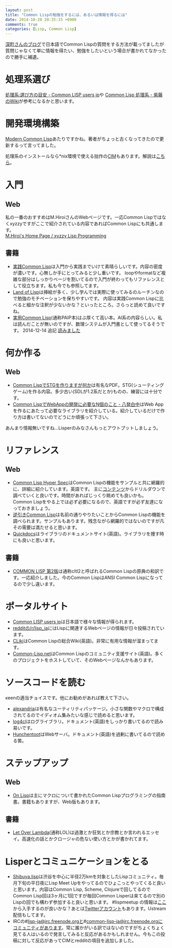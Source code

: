 ```yaml
---
layout: post
title: "Common Lispの勉強をするには、あるいは情報を得るには"
date: 2014-10-20 20:35:33 +0900
comments: true
categories: [Lisp, Common Lisp]
---
```

[深町さんのブログ](http://blog.8arrow.org/entry/2014/09/05/062028)で日本語でCommon Lispの質問をする方法が載ってましたが質問じゃなくて単に情報を得たい、勉強をしたいという場合が書かれてなかったので勝手に補遺。
<!-- more -->

# 処理系選び
[処理系:選び方の目安 - Common LISP users jp](http://cl.cddddr.org/index.cgi?%BD%E8%CD%FD%B7%CF%3A%C1%AA%A4%D3%CA%FD%A4%CE%CC%DC%B0%C2)や
[Common Lisp 処理系 - 紫藤のWiki](https://sites.google.com/site/shidoinfo/Home/programing-lang/%E9%96%A2%E6%95%B0%E5%9E%8B%E3%83%97%E3%83%AD%E3%82%B0%E3%83%A9%E3%83%9F%E3%83%B3%E3%82%B0%E8%A8%80%E8%AA%9E/lisp/common-lisp/common-lisp-%E5%87%A6%E7%90%86%E7%B3%BB)が参考になるかと思います。

# 開発環境構築
[Modern Common Lisp](http://modern-cl.blogspot.jp/)あたりですかね。著者がちょっと古くなってきたので更新するって言ってました。

処理系のインストールなら*nix環境で使える拙作の[CIM](https://github.com/KeenS/CIM)もあります。解説は[こちら](http://keens.github.io/blog/2014/01/27/cim-explanation/)。
# 入門
## Web
私の一番のおすすめはM.HiroiさんのWebページです。一応Common Lispではなくxyzzyですがここで紹介されている内容であればCommon Lispにも共通します。  
[M.Hiroi's Home Page / xyzzy Lisp Programming](http://www.geocities.jp/m_hiroi/xyzzy_lisp.html)

## 書籍

* [実践Common Lisp](http://www.amazon.co.jp/%E5%AE%9F%E8%B7%B5Common-Lisp-Peter-Seibel/dp/4274067211)は入門から実践までいけて素晴らしいです。内容の密度が濃いです。心無しか手にとってみると少し重いです。
  loopやformatなど複雑な部分はしっかりベージを割いてるので入門が終わってもリファレンスとして役立ちます。私も今でも参照してます。
* [Land of Lisp](http://www.amazon.co.jp/Land-Lisp-M-D-Conrad-Barski/dp/4873115876)は挿絵が多く、少し学んでは実際に使ってみるのルーチンなので勉強のモチベーションを保ちやすいです。
  内容は実践Common Lispに比べると細かな注釈が少ないかな？といったところ。さらっと読めて良いですね。
* [実用Common Lisp](http://www.amazon.co.jp/gp/product/4798118907/ref=pd_lpo_sbs_dp_ss_2?pf_rd_p=466449256&pf_rd_s=lpo-top-stripe&pf_rd_t=201&pf_rd_i=4873115876&pf_rd_m=AN1VRQENFRJN5&pf_rd_r=1YA4XCHT36XJD6ZEF9KC)(通称PAIP本)はぶ厚くて高い本。AI系の内容らしい。私は読んだことが無いのですが、数理システムが入門書として使ってるそうです。
  2014-12-14 追記 [読みました](https://keens.github.io/blog/2014/12/14/shi-yong-common-lispwodu-nda/)

# 何か作る
## Web

* [Common LispでSTGを作りますが何か](http://www.usamimi.info/~ide/programe/stg_doc/stg-commonlisp.pdf)は有名なPDF。STG(シューティングゲーム)を作る内容。多少古い(SDLが1.2系だとか)ものの、練習には十分です。
* [Common LispでWebAppの開発に必要なN個のこと - 八発白中](http://blog.8arrow.org/entry/2013/09/10/110632)はWeb Appを作るにあたって必要なライブラリを紹介している。紹介しているだけで作り方は書いてないのでどうにか頑張って下さい。

あんまり情報無いですね…Lisperのみなさんもっとアウトプットしましょう。

# リファレンス
## Web

* [Common Lisp Hyper Spec](http://www.lispworks.com/documentation/HyperSpec/Front/)はCommon Lispの機能をサンプルと共に網羅的に、詳細に紹介しています。英語です。
  主に[コンテンツ](http://www.lispworks.com/documentation/HyperSpec/Front/Contents.htm)からドリルダウンで調べていくと良いです。時間があればじっくり眺めても良いかも。
  Common Lispをやる上では必ず必要になるので、英語ですが必ず友達になっておきましょう。
* [逆引きCommon Lisp](http://tips.cddddr.org/common-lisp/)は名前の通りやりたいことからCommon Lispの機能を調べられます。サンプルもあります。残念ながら網羅的ではないのですが凡その需要は満たせると思います。
* [Quickdocs](http://quickdocs.org/)はライブラリのドキュメントサイト(英語)。ライブラリを捜す時にも良いと思います。

## 書籍

* [COMMON LISP 第2版](http://www.amazon.co.jp/COMMON-LISP-%E7%AC%AC2%E7%89%88-Guy-L-Steele/dp/4320025881/ref=cm_lmf_tit_10)は通称cltl2と呼ばれるCommon Lispの原典の和訳です。一応紹介しました。今のCommon LispはANSI Common Lispになってるので少し違います。

# ポータルサイト
* [Common LISP users jp](http://cl.cddddr.org/index.cgi)は日本語で様々な情報が得られます。
* [redditの/r/lisp_ja](http://www.reddit.com/r/lisp_ja/)にはLispに関連するWebページの情報が日々投稿されています。
* [CLiki](http://www.cliki.net/)はCommon Lispの総合Wiki(英語)。非常に有用な情報が溜まってます。
* [Common-Lisp.net](http://common-lisp.net/)はCommon Lispのコミュニティ支援サイト(英語)。多くのプロジェクトをホストしていて、そのWebページなんかもあります。

# ソースコードを読む
κeenの適当チョイスです。他にお勧めがあれば教えて下さい。

* [alexandria](https://github.com/keithj/alexandria)は有名なユーティリティパッケージ。小さな関数やマクロで構成されてるのでイディオム集みたいな感じで読めると思います。
* [log4cl](https://github.com/7max/log4cl)はログライブラリ。ドキュメント(英語)をしっかり書いてるので読み易いです。
* [Hunchentoot](https://github.com/edicl/hunchentoot)はWebサーバ。ドキュメント(英語)を過剰に書いてるので読める筈。

# ステップアップ
## Web

* [On Lisp](http://www.asahi-net.or.jp/~kc7k-nd/onlispjhtml/)は主にマクロについて書かれたCommon Lispプログラミングの指南書。書籍もありますが、Web版もあります。

## 書籍

* [Let Over Lambda](http://www.amazon.co.jp/LET-OVER-LAMBDA-Edition-1-0/dp/4434133632)(通称LOL)は過激とか狂気とか宗教とか言われるエッセイ。高速化の話とかクロージャの危ない使い方とかが書かれてます。

# Lisperとコミュニケーションをとる
* [Shibuya.lisp](http://shibuya.lisp-users.org/)は渋谷を中心に半径2万kmを対象としたLispコミュニティ。毎月下旬の平日夜にLisp Meet Upをやってるのでひょこっとやってくると良いと思います。内容はCommon Lisp, Scheme, Clojureで回してるのでCommon Lisp回は3ヶ月に1回ですが毎回Common Lisperは来てるので別のLispの回でも構わず参加すると良いと思います。
  \#lispmeetup の情報は[ここ](https://atnd.org/users/51173)から入手するのが良いかな？あとは[Twitterアカウント](https://twitter.com/shibuya_lisp)もあります。Ustream配信もしてます。
* IRCの#lisp-ja@irc.freenode.orgと#common-lisp-ja@irc.freenode.orgにコミュニティがあります。常に誰かがいる訳ではないのですがちょくちょく見てる人はいるので発言してみると反応があるかもしれません。今もこの投稿に対して反応があってCIMとredditの項目を追加しました。

